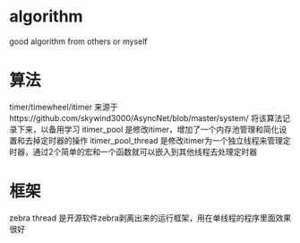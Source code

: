 # algorithm
good algorithm from others or myself

# 算法
timer/timewheel/itimer 来源于https://github.com/skywind3000/AsyncNet/blob/master/system/ 将该算法记录下来，以备用学习
itimer_pool 是修改itimer，增加了一个内存池管理和简化设置和去掉定时器的操作
itimer_pool_thread 是修改itimer为一个独立线程来管理定时器，通过2个简单的宏和一个函数就可以嵌入到其他线程去处理定时器


# 框架
zebra thread 是开源软件zebra剥离出来的运行框架，用在单线程的程序里面效果很好
